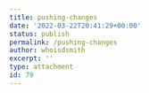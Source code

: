 ```yaml
---
title: pushing-changes
date: '2022-03-22T20:41:29+00:00'
status: publish
permalink: /pushing-changes
author: whoisdsmith
excerpt: ''
type: attachment
id: 79
---
```

<!DOCTYPE html PUBLIC "-//W3C//DTD HTML 4.0 Transitional//EN" "http://www.w3.org/TR/REC-html40/loose.dtd">
<?xml encoding="UTF-8">
